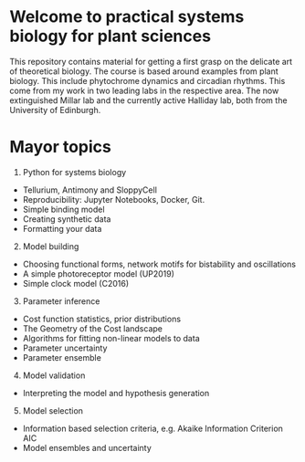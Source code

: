 # Welcome to practical systems biology for plant sciences

This repository contains material for getting a first grasp on the delicate art of theoretical biology. The course is based around examples from plant biology. This include phytochrome dynamics and circadian rhythms. This come from my work in two leading labs in the respective area. The now extinguished Millar lab and the currently active Halliday lab, both from the University of Edinburgh.

Mayor topics
=============

1. Python for systems biology
  * Tellurium, Antimony and SloppyCell
  * Reproducibility: Jupyter Notebooks, Docker, Git.
  * Simple binding model
  * Creating synthetic data
  * Formatting your data
2. Model building
  * Choosing functional forms, network motifs for bistability and oscillations
  * A simple photoreceptor model (UP2019)
  * Simple clock model (C2016)
3. Parameter inference
  * Cost function statistics, prior distributions
  * The Geometry of the Cost landscape
  * Algorithms for fitting non-linear models to data
  * Parameter uncertainty
  * Parameter ensemble
4. Model validation
  * Interpreting the model and hypothesis generation
5. Model selection
  * Information based selection criteria, e.g. Akaike Information Criterion AIC
  * Model ensembles and uncertainty
